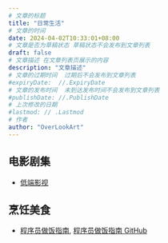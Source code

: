 ```yaml
---
# 文章的标题
title: "日常生活"
# 文章的时间
date: 2024-04-02T10:33:01+08:00
# 文章是否为草稿状态 草稿状态不会发布到文章列表
draft: false
# 文章描述 在文章列表页展示的内容
description: "文章描述"
# 文章的过期时间  过期后不会发布到文章列表
#expiryDate:  //.ExpiryDate
# 文章的发布时间  未到达发布时间不会发布到文章列表
#publishDate: //.PublishDate
# 上次修改的日期
#lastmod: // .Lastmod
# 作者
author: "OverLookArt"
---
```


## 电影剧集

* [低端影视](https://ddys.info)

## 烹饪美食

* [程序员做饭指南](https://cook.aiursoft.cn), [程序员做饭指南 GitHub](https://github.com/Anduin2017/HowToCook)